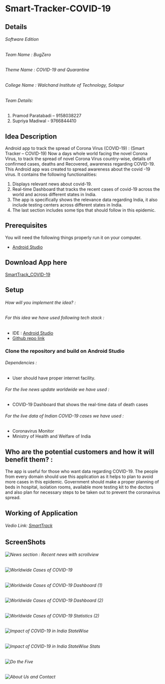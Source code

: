 # Smart-Tracker-COVID-19

## Details

###### Software Edition
###### Team Name    :  BugZero
###### Theme Name  :   COVID-19 and Quarantine
###### College Name :  Walchand Institute of Technology, Solapur
###### Team Details:
1. Pramod Paratabadi – 9158038227
2. Supriya Madiwal - 9766844410

## Idea Description
Android app to track the spread of Corona Virus (COVID-19) : (Smart Tracker – COVID-19)
Now a days whole world facing the novel Corona Virus, to track the spread of novel Corona Virus country-wise, details of confirmed cases, deaths and Recovered, awareness regarding COVID-19. This Android app was created to spread awareness about the covid -19 virus. It contains the following functionalities:
1.	Displays relevant news about covid-19.
2.	Real-time Dashboard that tracks the recent cases of covid-19 across the world and across different states in India.
3.	The app is specifically shows the relevance data regarding India, it also include testing centers across different states in 	India.
4.	The last section includes some tips that should follow in this epidemic.

	
## Prerequisites
 You will need the following things properly run it on your computer.

- [Android Studio](https://developer.android.com/studio)

## Download App here
[SmartTrack_COVID-19](https://drive.google.com/open?id=1mgL8f9-Mck0-nHdVpRUpMFW2VEHAdH58)
## Setup
###### How will you implement the idea? :
###### For this idea we have used following tech stack :
- IDE : [Android Studio](https://developer.android.com/studio)
- [Github repo link](https://github.com/pramod-Paratabadi/COVID-19)

### Clone the repository and build on Android Studio

###### Dependencies :
- User should have proper internet facility.
###### For the live news update worldwide we have used :
- COVID-19 Dashboard that shows the real-time data of death cases
###### For the live data of Indian COVID-19 cases we have used :
- Coronavirus Monitor
- Ministry of Health and Welfare of India

## Who are the potential customers and how it will benefit them? :
The app is useful for those who want data regarding COVID-19. The people from every domain should use this application as it helps to plan to avoid more cases in this epidemic. Government should make a proper planning of beds in hospital, isolation rooms, available more testing kit to the doctors and also plan for necessary steps to be taken out to prevent the coronavirus spread.


## Working of Application 
###### Vedio Link: [SmartTrack](https://drive.google.com/file/d/1vEzBMFWMBct7SetWx6kwu3zqCkILLdRR/view?usp=sharing)
## ScreenShots


###### ![News section : Recent news with scrollview](News.jpg) 
###### ![Worldwide Cases of COVID-19](worldwide.jpg) 
###### ![Worldwide Cases of COVID-19 Dashboard (1)](worldwide-1.jpg) 
###### ![Worldwide Cases of COVID-19 Dashboard (2)](worldwide-2.jpg) 
###### ![Worldwide Cases of COVID-19 Statistics (2)](worldwide-stat.jpg) 
###### ![Impact of COVID-19 in India StateWise](india-impact.jpg)
###### ![Impact of COVID-19 in India StateWise Stats](worldwide-stat-1.jpg)
###### ![Do the Five](about.jpg) 
###### ![About Us and Contact](about-1.jpg) 
